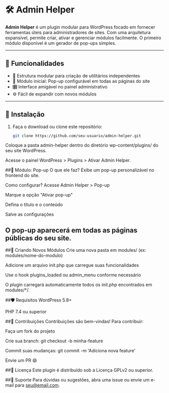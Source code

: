 # 🛠️ Admin Helper

**Admin Helper** é um plugin modular para WordPress focado em fornecer ferramentas úteis para administradores de sites. Com uma arquitetura expansível, permite criar, ativar e gerenciar módulos facilmente. O primeiro módulo disponível é um gerador de pop-ups simples.

---

## 📌 Funcionalidades

- 🔌 Estrutura modular para criação de utilitários independentes
- 🧩 Módulo inicial: Pop-up configurável em todas as páginas do site
- 🎛️ Interface amigável no painel administrativo
- ⚙️ Fácil de expandir com novos módulos

---

## 🚀 Instalação

1. Faça o download ou clone este repositório:
   ```bash
   git clone https://github.com/seu-usuario/admin-helper.git
Coloque a pasta admin-helper dentro do diretório wp-content/plugins/ do seu site WordPress.

Acesse o painel WordPress > Plugins > Ativar Admin Helper.

##🧩 Módulo: Pop-up
O que ele faz?
Exibe um pop-up personalizável no frontend do site.

Como configurar?
Acesse Admin Helper > Pop-up

Marque a opção "Ativar pop-up"

Defina o título e o conteúdo

Salve as configurações

O pop-up aparecerá em todas as páginas públicas do seu site.
---

##🧱 Criando Novos Módulos
Crie uma nova pasta em modules/ (ex: modules/nome-do-modulo)

Adicione um arquivo init.php que carregue suas funcionalidades

Use o hook plugins_loaded ou admin_menu conforme necessário

O plugin carregará automaticamente todos os init.php encontrados em modules/*/.

##🛡️ Requisitos
WordPress 5.8+

PHP 7.4 ou superior

##🤝 Contribuições
Contribuições são bem-vindas! Para contribuir:

Faça um fork do projeto

Crie sua branch: git checkout -b minha-feature

Commit suas mudanças: git commit -m 'Adiciona nova feature'

Envie um PR 😄

##📄 Licença
Este plugin é distribuído sob a Licença GPLv2 ou superior.

##🙋 Suporte
Para dúvidas ou sugestões, abra uma issue ou envie um e-mail para seu@email.com.

